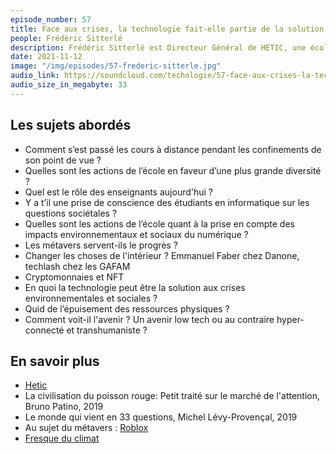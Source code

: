```yaml
---
episode_number: 57
title: Face aux crises, la technologie fait-elle partie de la solution ?
people: Frédéric Sitterlé
description: Frédéric Sitterlé est Directeur Général de HETIC, une école qui forme des experts aux métiers de la tech et du numérique. Nous allons parlé du rôle des formations d'ingénieurs quant aux enjeux actuels, environnementaux, sociaux, sociétaux.
date: 2021-11-12
image: "/img/episodes/57-frederic-sitterle.jpg"
audio_link: https://soundcloud.com/techologie/57-face-aux-crises-la-technologie-fait-elle-partie-de-la-solution-avec-frederic-sitterle
audio_size_in_megabyte: 33
---
```


## Les sujets abordés

* Comment s’est passé les cours à distance pendant les confinements de son point de vue ?
* Quelles sont les actions de l’école en faveur d’une plus grande diversité ?
* Quel est le rôle des enseignants aujourd'hui ?
* Y a t’il une prise de conscience des étudiants en informatique sur les questions sociétales ?
* Quelles sont les actions de l’école quant à la prise en compte des impacts environnementaux et sociaux du numérique ?
* Les métavers servent-ils le progrès ?
* Changer les choses de l'intérieur ? Emmanuel Faber chez Danone, techlash chez les GAFAM
* Cryptomonnaies et NFT
* En quoi la technologie peut être la solution aux crises environnementales et sociales ?
* Quid de l’épuisement des ressources physiques ?
* Comment voit-il l'avenir ? Un avenir low tech ou au contraire hyper-connecté et transhumaniste ?

## En savoir plus

* [Hetic](https://www.hetic.net/)
* La civilisation du poisson rouge: Petit traité sur le marché de l'attention, Bruno Patino, 2019
* Le monde qui vient en 33 questions, Michel Lévy-Provençal, 2019
* Au sujet du métavers : [Roblox](https://www.roblox.com/)
* [Fresque du climat](https://fresqueduclimat.org/)
